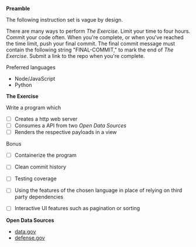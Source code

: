 
**Preamble**

The following instruction set is vague by design.

There are many ways to perform _The Exercise_. Limit your time to four hours. Commit your code often. When you're complete, or when you've reached the time limit, push your final commit. The final commit message must contain the following string "FINAL-COMMIT," to mark the end of _The Exercise_. Submit a link to the repo when you're complete.

Preferred languages
- Node/JavaScript
- Python

**The Exercise**

Write a program which
- [ ] Creates a http web server
- [ ] Consumes a API from two _Open Data Sources_
- [ ] Renders the respective payloads in a view

Bonus
- [ ] Containerize the program
- [ ] Clean commit history
- [ ] Testing coverage
- [ ] Using the features of the chosen language in place of relying on third party dependencies
- [ ] Interactive UI features such as pagination or sorting



**Open Data Sources**

- [data.gov](https://catalog.data.gov/dataset)
- [defense.gov](https://www.defense.gov/data.json)
